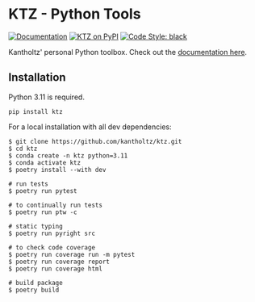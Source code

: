 # KTZ - Python Tools

[![Documentation](https://img.shields.io/badge/Documentation-Latest-success?style=for-the-badge)](https://kantholtz.github.io/ktz/)
[![KTZ on PyPI](https://img.shields.io/pypi/v/ktz?style=for-the-badge)](https://pypi.org/project/ktz)
[![Code Style: black](https://img.shields.io/badge/code%20style-black-000000.svg?style=for-the-badge)](https://github.com/psf/black)


Kantholtz' personal Python toolbox. Check out the [documentation here](https://kantholtz.github.io/ktz/).


## Installation

Python 3.11 is required.

```console
pip install ktz
```


For a local installation with all dev dependencies:

``` console
$ git clone https://github.com/kantholtz/ktz.git
$ cd ktz
$ conda create -n ktz python=3.11
$ conda activate ktz
$ poetry install --with dev

# run tests
$ poetry run pytest

# to continually run tests
$ poetry run ptw -c

# static typing
$ poetry run pyright src

# to check code coverage
$ poetry run coverage run -m pytest
$ poetry run coverage report
$ poetry run coverage html

# build package
$ poetry build
```
